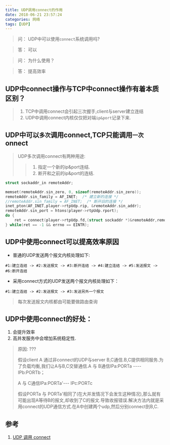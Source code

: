 ```yaml
---
title: UDP调用connect的作用
date: 2018-06-21 23:57:24
categories: 网络
tags: [UDP]
---
```


> 问： UDP中可以使用`connect`系统调用吗?

> 答： 可以

> 问： 为什么使用？

> 答： 提高效率

<!--more-->

## UDP中connect操作与TCP中connect操作有着本质区别？

> 1. TCP中调用connect会引起三次握手,client与server建立连结
> 2. UDP中调用connect内核仅仅把对端`ip&port`记录下来.

## UDP中可以`多次`调用connect,TCP只能调用`一次`onnect

> UDP多次调用connect有两种用途:
>> 1. 指定一个新的ip&port连结.
>> 2. 断开和之前的ip&port的连结.

``` C
struct sockaddr_in remoteAddr;

memset(remoteAddr.sin_zero, 0, sizeof(remoteAddr.sin_zero));                                                             
remoteAddr.sin_family = AF_INET;  /* 建立新的连接 */     
//remoteAddr.sin_family = AF_INET;  /* 断开旧的连接 */                                                                     
inet_pton(AF_INET,player->rtpUdp.rip, &remoteAddr.sin_addr);                                                             
remoteAddr.sin_port = htons(player->rtpUdp.rport);                                                                       
do {                                                                                                                     
    ret = connect(player->rtpUdp.fd,(struct sockaddr *)&remoteAddr,remoteAddrLen);                                       
} while(ret == -1 && errno == EINTR);                                                                                    
```

## UDP中使用connect可以提高效率原因

* 普通的UDP发送两个报文内核处理如下:
```
#1:建立连结 -> #2:发送报文 -> #3:断开连结 -> #4:建立连结 -> #5:发送报文 -> #6:断开连结
```
* 采用connect方式的UDP发送两个报文内核处理如下：
```
#1:建立连结 -> #2:发送报文 -> #3:发送另外一个报文
```
> 每次发送报文内核都由可能要做路由查询

## UDP中使用connect的好处：

1. 会提升效率
2. 高并发服务中会增加系统稳定性.
>原因: ???
>
>假设client A 通过非connect的UDP与server B,C通信.B,C提供相同服务.为了负载均衡,我们让A与B,C交替通信.A 与 B通信IPa:PORTa ---- IPb:PORTb；
>
>A 与 C通信IPa:PORTa'--- IPc:PORTc
>
>假设PORTa 与 PORTa'相同了(在大并发情况下会发生这种情况),那么就有可能出现A等待B的报文,却收到了C的报文.导致收报错误.解决方法内就是采用connect的UDP通信方式.在A中创建两个udp,然后分别connect到B,C.

## 参考

1. [UDP 调用 connect](https://blog.csdn.net/u013920085/article/details/44834815)
